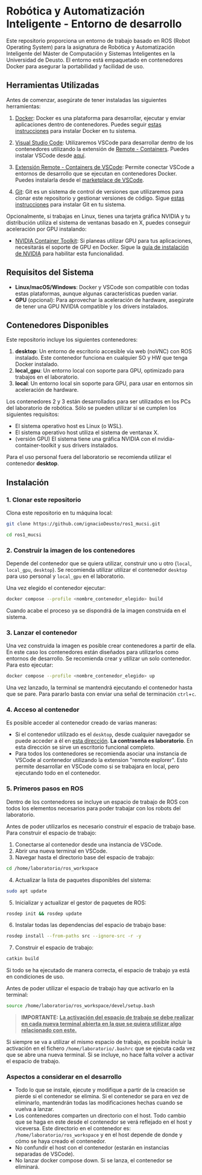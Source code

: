# Robótica y Automatización Inteligente - Entorno de desarrollo

Este repositorio proporciona un entorno de trabajo basado en ROS (Robot Operating System) para la asignatura de Robótica y Automatización Inteligente del Máster de Computación y Sistemas Inteligentes en la Universidad de Deusto. El entorno está empaquetado en contenedores Docker para asegurar la portabilidad y facilidad de uso.

## Herramientas Utilizadas

Antes de comenzar, asegúrate de tener instaladas las siguientes herramientas:

1. [Docker](https://www.docker.com/get-started): Docker es una plataforma para desarrollar, ejecutar y enviar aplicaciones dentro de contenedores. Puedes seguir [estas instrucciones](https://docs.docker.com/get-docker/) para instalar Docker en tu sistema.

2. [Visual Studio Code](https://code.visualstudio.com/): Utilizaremos VSCode para desarrollar dentro de los contenedores utilizando la extensión de [Remote - Containers](https://code.visualstudio.com/docs/remote/containers). Puedes instalar VSCode desde [aquí](https://code.visualstudio.com/download).

3. [Extensión Remote - Containers de VSCode](https://marketplace.visualstudio.com/items?itemName=ms-vscode-remote.remote-containers): Permite conectar VSCode a entornos de desarrollo que se ejecutan en contenedores Docker. Puedes instalarla desde el [marketplace de VSCode](https://marketplace.visualstudio.com/items?itemName=ms-vscode-remote.remote-containers).

4. [Git](https://git-scm.com/): Git es un sistema de control de versiones que utilizaremos para clonar este repositorio y gestionar versiones de código. Sigue [estas instrucciones](https://git-scm.com/book/en/v2/Getting-Started-Installing-Git) para instalar Git en tu sistema.


Opcionalmente, si trabajas en Linux, tienes una tarjeta gráfica NVIDIA y tu distribución utiliza el sistema de ventanas basado en X, puedes conseguir aceleración por GPU instalando:

-  [NVIDIA Container Toolkit](https://docs.nvidia.com/datacenter/cloud-native/container-toolkit/install-guide.html): Si planeas utilizar GPU para tus aplicaciones, necesitarás el soporte de GPU en Docker. Sigue la [guía de instalación de NVIDIA](https://docs.nvidia.com/datacenter/cloud-native/container-toolkit/install-guide.html) para habilitar esta funcionalidad.

## Requisitos del Sistema

- **Linux/macOS/Windows**: Docker y VSCode son compatible con todas estas plataformas, aunque algunas características pueden variar.
- **GPU** (opcional): Para aprovechar la aceleración de hardware, asegúrate de tener una GPU NVIDIA compatible y los drivers instalados.

## Contenedores Disponibles

Este repositorio incluye los siguientes contenedores:

1. **desktop**: Un entorno de escritorio accesible vía web (noVNC) con ROS instalado. Este contenedor funciona en cualquier SO y HW que tenga Docker instalado.
2. **local_gpu**: Un entorno local con soporte para GPU, optimizado para trabajos en el laboratorio.
3. **local**: Un entorno local sin soporte para GPU, para usar en entornos sin aceleración de hardware.

Los contenedores 2 y 3 están desarrollados para ser utilizados en los PCs del laboratorio de robótica. Sólo se pueden utilizar si se cumplen los siguientes requisitos:
- El sistema operativo host es Linux (o WSL).
- El sistema operativo host utiliza el sistema de ventanax X.
- (versión GPU) El sistema tiene una gráfica NVIDIA con el nvidia-container-toolkit y sus drivers instalados.

Para el uso personal fuera del laboratorio se recomienda utilizar el contenedor **desktop**.
## Instalación

### 1. Clonar este repositorio

Clona este repositorio en tu máquina local:

```bash
git clone https://github.com/ignacioDeusto/ros1_mucsi.git
```
```bash
cd ros1_mucsi
```

### 2. Construir la imagen de los contenedores
Depende del contenedor que se quiera utilizar, construir uno u otro (`local`, `local_gpu`, `desktop`). Se recomienda utilizar utilizar el contenedor `desktop` para uso personal y `local_gpu` en el laboratorio.

Una vez elegido el contenedor ejecutar:
```bash
docker compose --profile <nombre_contenedor_elegido> build
```
Cuando acabe el proceso ya se dispondrá de la imagen construida en el sistema.
### 3. Lanzar el contenedor
Una vez construida la imagen es posible crear contenedores a partir de ella. En este caso los contenedores están diseñados para utilizarlos como entornos de desarrollo. Se recomienda crear y utilizar un solo contenedor. Para esto ejecutar:
```bash
docker compose --profile <nombre_contenedor_elegido> up
```
Una vez lanzado, la terminal se mantendrá ejecutando el contenedor hasta que se pare. Para pararlo basta con enviar una señal de terminación `ctrl`+`c`.

### 4. Acceso al contenedor
Es posible acceder al contenedor creado de varias maneras:
- Si el contenedor utilizado es el `desktop`, desde cualquier navegador se puede acceder a él en [esta dirección](http://localhost:6081). **La contraseña es laboratorio**. En esta dirección se sirve un escritorio funcional completo.
- Para todos los contenedores se recomienda asociar una instancia de VSCode al contenedor utilizando la extension "remote explorer". Esto permite desarrollar en VSCode como si se trabajara en local, pero ejecutando todo en el contenedor.

### 5. Primeros pasos en ROS
Dentro de los contenedores se incluye un espacio de trabajo de ROS con todos los elementos necesarios para poder trabajar con los robots del laboratorio.

Antes de poder utilizarlos es necesario construir el espacio de trabajo base. Para construir el espacio de trabajo:

1. Conectarse al contenedor desde una instancia de VSCode.
2. Abrir una nueva terminal en VSCode.
3. Navegar hasta el directorio base del espacio de trabajo:
```bash
cd /home/laboratorio/ros_workspace
```
4. Actualizar la lista de paquetes disponibles del sistema:
```bash
sudo apt update
```
5. Inicializar y actualizar el gestor de paquetes de ROS:
```bash
rosdep init && rosdep update
```
6. Instalar todas las dependencias del espacio de trabajo base:
```bash
rosdep install --from-paths src --ignore-src -r -y
```
7. Construir el espacio de trabajo:
```bash
catkin build
```
Si todo se ha ejecutado de manera correcta, el espacio de trabajo ya está en condiciones de uso.

Antes de poder utilizar el espacio de trabajo hay que activarlo en la terminal:
```bash
source /home/laboratorio/ros_workspace/devel/setup.bash
```
>**IMPORTANTE:**
**<u>La activación del espacio de trabajo se debe realizar en cada nueva terminal abierta en la que se quiera utilizar algo relacionado con este.</u>**

Si siempre se va a utilizar el mismo espacio de trabajo, es posible incluir la activación en el fichero `/home/laboratorio/.bashrc` que se ejecuta cada vez que se abre una nueva terminal. Si se incluye, no hace falta volver a activar el espacio de trabajo.
### Aspectos a considerar en el desarrollo

- Todo lo que se instale, ejecute y modifique a partir de la creación se pierde si el contenedor se elimina. Si el contenedor se para en vez de eliminarlo, mantendrán todas las modificaciones hechas cuando se vuelva a lanzar.
- Los contenedores comparten un directorio con el host. Todo cambio que se haga en este desde el contenedor se verá reflejado en el host y viceversa. Este directorio en el contenedor es: `/home/laboratorio/ros_workspace` y en el host depende de donde y cómo se haya creado el contenedor.
- No confundir el host con el contenedor (estarán en instancias separadas de VSCode).
- No lanzar docker compose down. Si se lanza, el contenedor se eliminará.